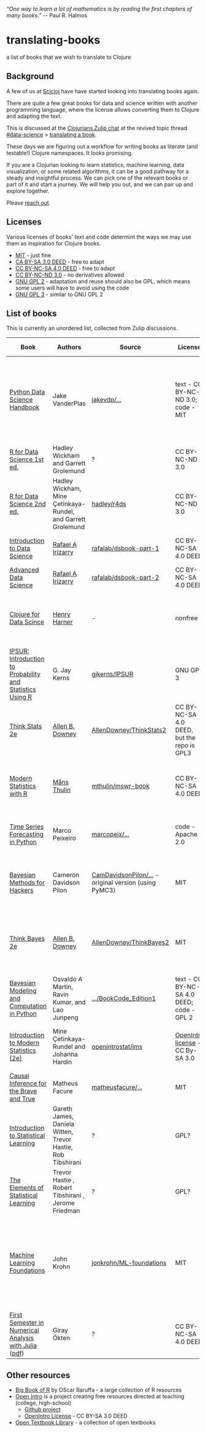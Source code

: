 *“One way to learn a lot of mathematics is by reading the first chapters of many books.”* -- Paul R. Halmos

# translating-books
a list of books that we wish to translate to Clojure

## Background
A few of us at [Scicloj](https://scicloj.github.io/) have have started looking into translating books again.

There are quite a few great books for data and science written with another programming language, where the license allows converting them to Clojure and adapting the text.

This is discussed at the [Clojurians Zulip chat](https://scicloj.github.io/docs/community/chat/) at the revived topic thread [#data-science](https://clojurians.zulipchat.com/#narrow/stream/151924-data-science) > [translating a book](https://clojurians.zulipchat.com/#narrow/stream/151924-data-science/topic/translating.20a.20book).

These days we are figuring out a workflow for writing books as literate (and testable!) Clojure namespaces. It looks promising.

If you are a Clojurian looking to learn statistics, machine learning, data visualization, or some related algorithms, it can be a good pathway for a steady and insightful process.
We can pick one of the relevant books or part of it and start a journey. We will help you out, and we can pair up and explore together.

Please [reach out](https://scicloj.github.io/docs/community/contact/).

## Licenses

Various licenses of books' text and code determint the ways we may use them as inspiration for Clojure books.

- [MIT](https://opensource.org/license/mit) - just fine
- [CA BY-SA 3.0 DEED](https://creativecommons.org/licenses/by-sa/3.0/deed.en) - free to adapt
- [CC BY-NC-SA 4.0 DEED](https://creativecommons.org/licenses/by-nc-sa/4.0/) - free to adapt
- [CC BY-NC-ND 3.0](https://creativecommons.org/licenses/by-nc-nd/3.0/) - no derivatives allowed
- [GNU GPL 2](https://www.gnu.org/licenses/old-licenses/gpl-2.0.html) - adaptation and reuse should also be GPL, which means some users will have to avoid using the code
- [GNU GPL 3](https://www.gnu.org/licenses/gpl-3.0.html) - similar to GNU GPL 2

## List of books

This is currently an unordered list, collected from Zulip discussions.

| Book                                                                                                                                                                                         | Authors                                                      | Source                                                                                                                                                  | License                                                                | Comments                                                                                                                                                                           | Translation status                                                                                                                                                                                                                                 |
|----------------------------------------------------------------------------------------------------------------------------------------------------------------------------------------------|--------------------------------------------------------------|---------------------------------------------------------------------------------------------------------------------------------------------------------|------------------------------------------------------------------------|------------------------------------------------------------------------------------------------------------------------------------------------------------------------------------|----------------------------------------------------------------------------------------------------------------------------------------------------------------------------------------------------------------------------------------------------|
| [Python Data Science Handbook](https://jakevdp.github.io/PythonDataScienceHandbook/)                                                                                                         | Jake VanderPlas                                              | [jakevdp/...](https://github.com/jakevdp/PythonDataScienceHandbook)                                                                                     | text - CC BY-NC-ND 3.0; code - MIT                                     |                                                                                                                                                                                    | started at [scicloj-data-science-handbook](https://github.com/scicloj/scicloj-data-science-handbook/) (2021), recently restarted at [python-data-science-handbook-in-clojure](https://github.com/scicloj/python-data-science-handbook-in-clojure/) |
| [R for Data Science 1st ed.](https://r4ds.had.co.nz/)                                                                                                                                        | Hadley Wickham and Garrett Grolemund                         | ?                                                                                                                                                       | CC BY-NC-ND 3.0                                                        |                                                                                                                                                                                    | started some drafts in the past                                                                                                                                                                                                                    |
| [R for Data Science 2nd ed.](https://r4ds.hadley.nz/)                                                                                                                                        | Hadley Wickham, Mine Çetinkaya-Rundel, and Garrett Grolemund | [hadley/r4ds](https://github.com/hadley/r4ds)                                                                                                           | CC BY-NC-ND 3.0                                                        | permission from the authors & publisher                                                                                                                                            |                                                                                                                                                                                                                                                    |
| [Introduction to Data Science](https://rafalab.dfci.harvard.edu/dsbook-part-1/)                                                                                                              | [Rafael A Irizarry](https://github.com/rafalab)              | [rafalab/dsbook-part-1](https://github.com/rafalab/dsbook-part-1)                                                                                       | CC BY-NC-SA 4.0 DEED                                                   | The author's [earlier book](https://rafalab.dfci.harvard.edu/pages/books.html) has mixed reviews                                                                                   |                                                                                                                                                                                                                                                    |
| [Advanced Data Science](https://rafalab.dfci.harvard.edu/dsbook-part-2/prob/intro-to-prob.html)                                                                                              | [Rafael A Irizarry](https://github.com/rafalab)              | [rafalab/dsbook-part-2](https://github.com/rafalab/dsbook-part-2)                                                                                       | CC BY-NC-SA 4.0 DEED                                                   |                                                                                                                                                                                    |                                                                                                                                                                                                                                                    |
| [Clojure for Data Scince](https://clojuredatascience.com/pages/about.html)                                                                                                                   | [Henry Harner](https://henrygarner.com/)                     | -                                                                                                                                                       | nonfree                                                                | Great teaching, outdated use of libraries, can be a great source of inspiration                                                                                                    |                                                                                                                                                                                                                                                    |
| [IPSUR: Introduction to Probability and Statistics Using R](https://github.com/gjkerns/IPSUR)                                                                                                | G. Jay Kerns                                                 | [gjkerns/IPSUR](https://github.com/gjkerns/IPSUR)                                                                                                       | GNU GPL 3                                                              | great teaching of probability contepts through code (dedicated package)                                                                                                            |                                                                                                                                                                                                                                                    |
| [Think Stats 2e](https://greenteapress.com/thinkstats2/html/index.html)                                                                                                                      | [Allen B. Downey](https://www.allendowney.com/wp/)           | [AllenDowney/ThinkStats2](https://github.com/AllenDowney/ThinkStats2)                                                                                   | CC BY-NC-SA 4.0 DEED, but the repo is GPL3                             | The author has agreed we'd convert it.                                                                                                                                             |                                                                                                                                                                                                                                                    |
| [Modern Statistics with R](https://modernstatisticswithr.com/)                                                                                                                               | [Måns Thulin](https://mansthulin.se/)                        | [mthulin/mswr-book](https://github.com/mthulin/mswr-book)                                                                                               | CC BY-NC-SA 4.0 DEED                                                   | RMarkdown, notebook conversion can be partially automated                                                                                                                          | Carsten, generateme, Daniel independently started working on some parts                                                                                                                                                                            |
| [Time Series Forecasting in Python](https://www.manning.com/books/time-series-forecasting-in-python-book)                                                                                    | Marco Peixeiro                                               | [marcopeix/...](https://github.com/marcopeix/TimeSeriesForecastingInPython)                                                                             | code - Apache 2.0                                                      |                                                                                                                                                                                    | Amer started - [xfthhxk/time-series-analysis](https://github.com/xfthhxk/time-series-analysis)                                                                                                                                                     |
| [Bayesian Methods for Hackers](https://dataorigami.net/Probabilistic-Programming-and-Bayesian-Methods-for-Hackers/)                                                                          | Cameron Davidson Pilon                                       | [CamDavidsonPilon/...](https://github.com/CamDavidsonPilon/Probabilistic-Programming-and-Bayesian-Methods-for-Hackers) - original version (using PyMC3) | MIT                                                                    | Conversions to other Bayesian libraries exist, e.g. [to R + Stan](https://jduncstats.com/bayes-hackr/2021-01-08-bayes-hackr-ch1/) by [Josh Duncan](https://github.com/joshualeond) |                                                                                                                                                                                                                                                    |
| [Think Bayes 2e](https://greenteapress.com/wp/think-bayes/)                                                                                                                                  | [Allen B. Downey](https://www.allendowney.com/wp/)           | [AllenDowney/ThinkBayes2](https://github.com/AllenDowney/ThinkBayes2)                                                                                   | MIT                                                                    |                                                                                                                                                                                    | 1e has been partially converted by differen people; Karthik is looking into 2e;                                                                                                                                                                    |
| [Bayesian Modeling and Computation in Python](https://bayesiancomputationbook.com/welcome.html)                                                                                              | Osvaldo A Martin, Ravin Kumar, and Lao Junpeng               | [.../BookCode_Edition1](https://github.com/BayesianModelingandComputationInPython/BookCode_Edition1)                                                    | text - CC BY-NC-SA 4.0 DEED; code - GPL 2                              | we had a reading group at the [Jointprob community](https://scicloj.github.io/docs/community/groups/jointprob/)                                                                    | Alexandru and Daniel are looking                                                                                                                                                                                                                   |
| [Introduction to Modern Statistics (2e)](https://openintro-ims2.netlify.app/)                                                                                                                | Mine Çetinkaya-Rundel and Johanna Hardin                     | [openintrostat/ims](https://github.com/openintrostat/ims)                                                                                               | [OpenIntro license](https://www.openintro.org/license/) - CC By-SA 3.0 | WIP; a Quarto book with R Tidyverse code, lots of styling and illustrations                                                                                                        |                                                                                                                                                                                                                                                    |
| [Causal Inference for the Brave and True](https://matheusfacure.github.io/python-causality-handbook/landing-page.html)                                                                       | Matheus Facure                                               | [matheusfacure/...](https://github.com/matheusfacure/python-causality-handbook)                                                                         | MIT                                                                    |                                                                                                                                                                                    |                                                                                                                                                                                                                                                    |
| [Introduction to Statistical Learning](https://www.statlearning.com/)                                                                                                                        | Gareth James, Daniela Witten, Trevor Hastie, Rob Tibshirani  | ?                                                                                                                                                       | GPL?                                                                   |                                                                                                                                                                                    |                                                                                                                                                                                                                                                    |
| [The Elements of Statistical Learning](https://hastie.su.domains/Papers/ESLII.pdf)                                                                                                           | Trevor Hastie , Robert Tibshirani , Jerome Friedman          | ?                                                                                                                                                       | GPL?                                                                   |                                                                                                                                                                                    |                                                                                                                                                                                                                                                    |
| [Machine Learning Foundations](https://github.com/jonkrohn/ML-foundations/)                                                                                                                  | John Krohn                                                   | [jonkrohn/ML-foundations]((https://github.com/jonkrohn/ML-foundations/))                                                                                | MIT                                                                    | a series of Jupyter notebooks accompanying a video course, offering introductions to core topics at the foundations of ML                                                          |                                                                                                                                                                                                                                                    |
| [First Semester in Numerical Analysis with Julia](https://open.umn.edu/opentextbooks/textbooks/710) ([pdf](https://uilis.usk.ac.id/oer/files/original/aa4c33bd9eeba8b979b3033a615b60c8.pdf)) | Giray Ökten                                                  | ?                                                                                                                                                       | CC BY-NC-SA 4.0 DEED                                                   |                                                                                                                                                                                    |                                                                                                                                                                                                                                                    |

## Other resources
- [Big Book of R](https://www.bigbookofr.com/) by OScar Baruffa - a large collection of R resources
- [Open Intro](https://www.openintro.org/) is a project creating free resources directed at teaching (college, high-school)
  - [Github project](https://github.com/OpenIntroStat)
  - [OpenIntro License](https://www.openintro.org/license/) - CC BY-SA 3.0 DEED
- [Open Textbook Library](https://open.umn.edu/opentextbooks/) - a collection of open textbooks
